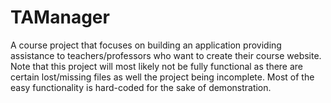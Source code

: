 # TAManager
A course project that focuses on building an application providing assistance to teachers/professors who want to create their course website.
Note that this project will most likely not be fully functional as there are certain lost/missing files as well the project being incomplete.
Most of the easy functionality is hard-coded for the sake of demonstration.

